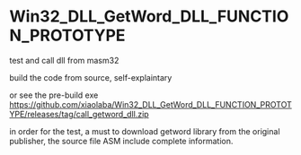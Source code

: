 # Win32_DLL_GetWord_DLL_FUNCTION_PROTOTYPE
test and call dll from masm32

build the code from source, self-explaintary

or see the pre-build exe
https://github.com/xiaolaba/Win32_DLL_GetWord_DLL_FUNCTION_PROTOTYPE/releases/tag/call_getword_dll.zip

in order for the test, a must to download getword library from the original publisher, the source file ASM include complete information.
